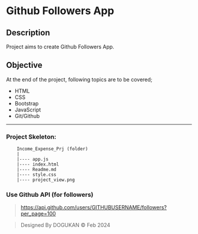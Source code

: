 # Github Followers App

## Description
Project aims to create Github Followers App.

## Objective
At the end of the project, following topics are to be covered;
* HTML
* CSS
* Bootstrap
* JavaScript
* Git/Github

-----

### Project Skeleton:

```
    Income_Expense_Prj (folder)
    |
    |---- app.js
    |---- index.html
    |---- Readme.md
    |---- style.css
    |---- project_view.png
```

### Use Github API (for followers)
> https://api.github.com/users/GITHUBUSERNAME/followers?per_page=100

> Designed By DOGUKAN © Feb 2024